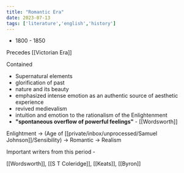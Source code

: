 ```yaml
---
title: "Romantic Era"
date: 2023-07-13
tags: ['literature','english','history']
---
```


- 1800 - 1850 

Precedes [[Victorian Era]]

Contained 
- Supernatural elements
- glorification of past
- nature and its beauty
- emphasized intense emotion as an authentic source of aesthetic experience
- revived medievalism
- intuition and emotion to the rationalism of the Enlightenment
- **"spontaneous overflow of powerful feelings"** - [[Wordsworth]]

Enlightment -> (Age of [[private/inbox/unprocessed/Samuel Johnson]]/Sensibility) -> Romantic -> Realism


Important writers from this period - 

[[Wordsworth]], [[S T Coleridge]], [[Keats]], [[Byron]]

